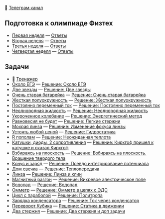 🔗 [Телеграм канал](https://t.me/physolimp)

## Подготовка к олимпиаде Физтех

- [Первая неделя](https://files.fizmat.ga/physolimp-files/Первая_неделя.pdf) — [Ответы](https://files.fizmat.ga/physolimp-files/Первая_неделя_(ответы).pdf)
- [Вторая неделя](https://files.fizmat.ga/physolimp-files/Вторая_неделя.pdf) — [Ответы](https://files.fizmat.ga/physolimp-files/Вторая_неделя_(ответы).pdf)
- [Третья неделя](https://files.fizmat.ga/physolimp-files/Третья_неделя.pdf) — [Ответы](https://files.fizmat.ga/physolimp-files/Третья_неделя_(ответы).pdf)
- [Четвертая неделя](https://files.fizmat.ga/physolimp-files/Четвертая_неделя.pdf) — [Ответы](https://files.fizmat.ga/physolimp-files/Четвертая_неделя_(ответы).pdf)

## Задачи

- 🎉 [Тренажер](https://files.fizmat.ga/physolimp-files/Тренажер.pdf)
- [Около ЕГЭ](https://files.fizmat.ga/physolimp-files/Около_ЕГЭ.pdf) — [Решение: Около ЕГЭ](https://files.fizmat.ga/physolimp-files/Ответы_около_ЕГЭ.pdf)
- [Две звезды](https://files.fizmat.ga/physolimp-files/Две_звезды.pdf) — [Решение: Две звезды](https://files.fizmat.ga/physolimp-files/Две_звезды_(решение).pdf)
- [Очень старая батарейка](https://files.fizmat.ga/physolimp-files/Очень_старая_батарейка.pdf) — [Решение: Очень старая батарейка](https://files.fizmat.ga/physolimp-files/Очень_старая_батарейка_(решение).pdf)
- [Жесткая полуокружность](https://files.fizmat.ga/physolimp-files/Жесткая_полуокружность.pdf) — [Решение: Жесткая полуокружность](https://files.fizmat.ga/physolimp-files/Жесткая_полуокружность_(решение).pdf)
- [Постоянно переменный ток](https://files.fizmat.ga/physolimp-files/Постоянно_переменный_ток.pdf) — [Решение: Постоянно переменный ток](https://files.fizmat.ga/physolimp-files/Постоянно_переменный_ток_решение.pdf)
- [Неоднородная жидкость](https://files.fizmat.ga/physolimp-files/Неоднородная_жидкость.pdf) — [Решение: Неоднородная жидкость](https://files.fizmat.ga/physolimp-files/Неоднородная_жидкость_(решение).pdf)
- [Укороченное колебание](https://files.fizmat.ga/physolimp-files/Укороченное_колебание.pdf) — [Решение: Энергетический метод](https://files.fizmat.ga/physolimp-files/Энергетический_метод.pdf)
- [Равновесия не будет](https://files.fizmat.ga/physolimp-files/Равновесия_не_будет.pdf) — [Решение: Легкие стержни](https://files.fizmat.ga/physolimp-files/Легкие_стержни.pdf)
- [Мокрая линза](https://files.fizmat.ga/physolimp-files/Мокрая_линза.pdf) — [Решение: Изменение фокуса линзы](https://files.fizmat.ga/physolimp-files/Изменение_фокуса_линзы.pdf)
- [Устоять любой ценой](https://files.fizmat.ga/physolimp-files/Устоять_любой_ценой.pdf) — [Решение: Гидростатика](https://files.fizmat.ga/physolimp-files/Гидростатика.pdf)
- [R пополам](https://files.fizmat.ga/physolimp-files/R-пополам.pdf) — [Решение: Неожиданная теплота](https://files.fizmat.ga/physolimp-files/Неожиданная_теплота.pdf)
- [Катушки, диоды, 2 сопротивления](https://files.fizmat.ga/physolimp-files/Катушки-диоды-2-сопротивления.pdf) — [Решение: Кирхгоф пришел к катушке и сказал Кирхгоф](https://files.fizmat.ga/physolimp-files/Кирхгоф_пришел_к_катушке_и_сказал_Кирхгоф.pdf)
- [Взбираясь на плоскость](https://files.fizmat.ga/physolimp-files/Взбираясь-на-плоскость.pdf) — [Решение: Взбираясь на плоскость. Вращение твердого тела](https://files.fizmat.ga/physolimp-files/Взбираясь_на_плоскость_Вращение_твердого_тела.pdf)
- [Конус и заряд](https://files.fizmat.ga/physolimp-files/Конус_и_заряд.pdf) — [Решение: Псевдо интегрирование потенциала](https://files.fizmat.ga/physolimp-files/Псевдо_интегрирование_потенциала.pdf)
- [Дом свечка](https://files.fizmat.ga/physolimp-files/Дом_свечка.pdf) — [Решение: Теплопередача](https://files.fizmat.ga/physolimp-files/Теплопередача.pdf)
- [Линза](https://files.fizmat.ga/physolimp-files/Линза.pdf) — [Решение: Линза и клин](https://files.fizmat.ga/physolimp-files/Линза_и_клин.pdf)
- [Магнитный разгон](https://files.fizmat.ga/physolimp-files/Магнитный_разгон.pdf) — [Решение: Вихревое электрическое поле](https://files.fizmat.ga/physolimp-files/Вихревое_электрическое_поле.pdf)
- [Водопад](https://files.fizmat.ga/physolimp-files/Водопад.pdf) — [Решение: Водопад](https://files.fizmat.ga/physolimp-files/Водопад_(1).pdf)
- [Омметр](https://files.fizmat.ga/physolimp-files/Омметр.pdf) — [Решение: Омметр в цепях с ЭДС](https://files.fizmat.ga/physolimp-files/Омметр_в_цепях_с_ЭДС.pdf)
- [Цикл с параболой](https://files.fizmat.ga/physolimp-files/Цикл_с_параболой.pdf) — [Решение: Политропа](https://files.fizmat.ga/physolimp-files/Политропа.pdf)
- [Зарядка конденсатора](https://files.fizmat.ga/physolimp-files/Зарядка_конденсатора.pdf) — [Решение: Ток через конденсатор](https://files.fizmat.ga/physolimp-files/Ток_через_конденсатор.pdf)
- [Переворот Кубика](https://files.fizmat.ga/physolimp-files/Переворот_Кубика.pdf) — [Решение: Статика в движении](https://files.fizmat.ga/physolimp-files/Статика_в_движении.pdf)
- [Два стержня](https://files.fizmat.ga/physolimp-files/Два_стержня.pdf) — [Решение: Два стержня и доп задачи](https://files.fizmat.ga/physolimp-files/Два_стержня.pdf)